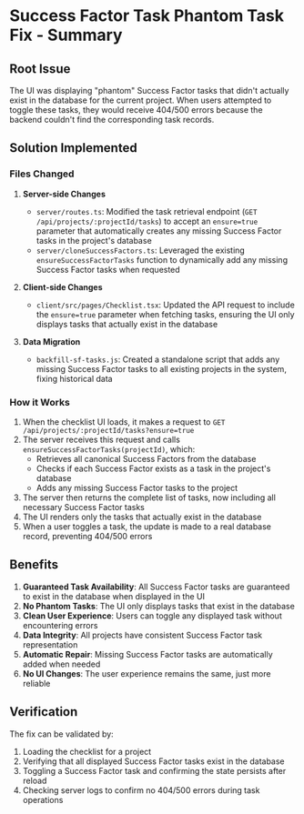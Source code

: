 # Success Factor Task Phantom Task Fix - Summary

## Root Issue
The UI was displaying "phantom" Success Factor tasks that didn't actually exist in the database for the current project. When users attempted to toggle these tasks, they would receive 404/500 errors because the backend couldn't find the corresponding task records.

## Solution Implemented

### Files Changed

1. **Server-side Changes**
   - `server/routes.ts`: Modified the task retrieval endpoint (`GET /api/projects/:projectId/tasks`) to accept an `ensure=true` parameter that automatically creates any missing Success Factor tasks in the project's database
   - `server/cloneSuccessFactors.ts`: Leveraged the existing `ensureSuccessFactorTasks` function to dynamically add any missing Success Factor tasks when requested

2. **Client-side Changes**
   - `client/src/pages/Checklist.tsx`: Updated the API request to include the `ensure=true` parameter when fetching tasks, ensuring the UI only displays tasks that actually exist in the database

3. **Data Migration**
   - `backfill-sf-tasks.js`: Created a standalone script that adds any missing Success Factor tasks to all existing projects in the system, fixing historical data

### How it Works

1. When the checklist UI loads, it makes a request to `GET /api/projects/:projectId/tasks?ensure=true`
2. The server receives this request and calls `ensureSuccessFactorTasks(projectId)`, which:
   - Retrieves all canonical Success Factors from the database
   - Checks if each Success Factor exists as a task in the project's database
   - Adds any missing Success Factor tasks to the project
3. The server then returns the complete list of tasks, now including all necessary Success Factor tasks
4. The UI renders only the tasks that actually exist in the database
5. When a user toggles a task, the update is made to a real database record, preventing 404/500 errors

## Benefits

1. **Guaranteed Task Availability**: All Success Factor tasks are guaranteed to exist in the database when displayed in the UI
2. **No Phantom Tasks**: The UI only displays tasks that exist in the database
3. **Clean User Experience**: Users can toggle any displayed task without encountering errors
4. **Data Integrity**: All projects have consistent Success Factor task representation
5. **Automatic Repair**: Missing Success Factor tasks are automatically added when needed
6. **No UI Changes**: The user experience remains the same, just more reliable

## Verification

The fix can be validated by:
1. Loading the checklist for a project
2. Verifying that all displayed Success Factor tasks exist in the database
3. Toggling a Success Factor task and confirming the state persists after reload
4. Checking server logs to confirm no 404/500 errors during task operations